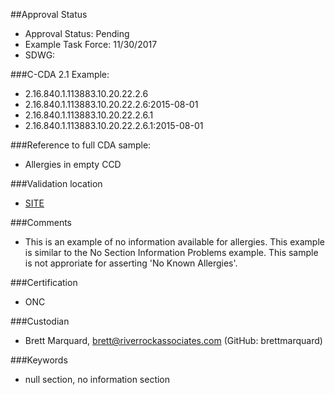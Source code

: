 ##Approval Status 

* Approval Status: Pending
* Example Task Force: 11/30/2017
* SDWG: 



###C-CDA 2.1 Example: 

* 2.16.840.1.113883.10.20.22.2.6
* 2.16.840.1.113883.10.20.22.2.6:2015-08-01
* 2.16.840.1.113883.10.20.22.2.6.1
* 2.16.840.1.113883.10.20.22.2.6.1:2015-08-01

###Reference to full CDA sample:
* Allergies in empty CCD


###Validation location

* [SITE](https://sitenv.org/c-cda-validator)


###Comments

* This is an example of no information available for allergies. This example is similar to the No Section Information Problems example. This sample is not approriate for asserting 'No Known Allergies'.

###Certification

* ONC

###Custodian

* Brett Marquard, brett@riverrockassociates.com (GitHub: brettmarquard)

###Keywords

* null section, no information section


